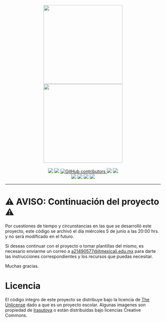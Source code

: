 <div align="center" style="margin:0;">
<img src="https://i.imgur.com/CCBFmSi.png" width="256px"/><br>
<img src="https://files.catbox.moe/e53egz.png" width="256px"/>
<br><br>
  <a href="https://github.com/createchsoftware/armony/stargazers"><img src="https://img.shields.io/github/stars/createchsoftware/armony?style=for-the-badge"/></a>
  <a href="https://github.com/createchsoftware/armony/blob/main/README.md"><img src="https://img.shields.io/github/license/createchsoftware/armony?style=for-the-badge"></a>
  <a href="https://github.com/createchsoftware/armony/graphs/contributors"><img alt="GitHub contributors" src="https://img.shields.io/github/contributors/createchsoftware/armony?color=2b9348&style=for-the-badge">
  <a href="https://github.com/createchsoftware/armony/pulls"><img src="https://img.shields.io/github/issues-pr/createchsoftware/armony?style=for-the-badge"/></a>
  <a href="https://github.com/createchsoftware/armony/issues"><img src="https://img.shields.io/github/issues/createchsoftware/armony?style=for-the-badge"/></a>
<br>
    <img src="https://img.shields.io/badge/mysql-%2300f.svg?style=for-the-badge&logo=mysql&logoColor=white">
    <img src="https://img.shields.io/badge/express.js-%23404d59.svg?style=for-the-badge&logo=express&logoColor=%2361DAFB">
    <img src="https://img.shields.io/badge/react-%2320232a.svg?style=for-the-badge&logo=react&logoColor=%2361DAFB">
    <img src="https://img.shields.io/badge/node.js-6DA55F?style=for-the-badge&logo=node.js&logoColor=white">
</div>
<hr>

# ⚠️ AVISO: Continuación del proyecto ⚠️
Por cuestiones de tiempo y circunstancias en las que se desarrolló este proyecto, este código se archivó el día miércoles 5 de junio a las 20:00 hrs. y no será modificado en el futuro.

Si deseas continuar con el proyecto o tomar plantillas del mismo, es necesario enviarme un correo a <a href="mailto:a21490577@itmexicali.edu.mx">a21490577@itmexicali.edu.mx</a> para darte las instrucciones correspondientes y los recursos que puedas necesitar.

Muchas gracias.

# Licencia
El código íntegro de este proyecto se distribuye bajo la licencia de <a href="https://github.com/createchsoftware/armony/blob/main/LICENSE">The Unlicense</a> dado a que es un proyecto escolar. Algunas imagenes son propiedad de <a href="https://www.irasutoya.com/">Irasutoya</a> o están distribuidas bajo licencias Creative Commons.
